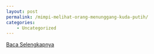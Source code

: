 ```yaml
---
layout: post
permalink: /mimpi-melihat-orang-menunggang-kuda-putih/
categories:
    - Uncategorized
---
```


[Baca Selengkapnya](/10)